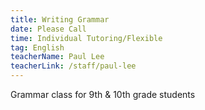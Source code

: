 ```yaml
---
title: Writing Grammar
date: Please Call
time: Individual Tutoring/Flexible
tag: English
teacherName: Paul Lee
teacherLink: /staff/paul-lee
---
```

Grammar class for 9th & 10th grade students